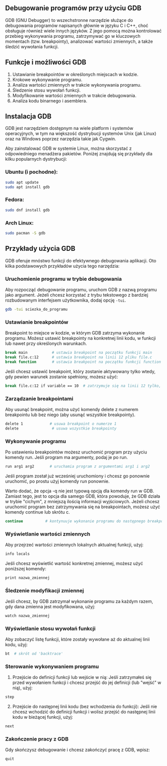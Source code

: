 ## Debugowanie programów przy użyciu GDB

GDB (GNU Debugger) to wszechstronne narzędzie służące do debugowania programów napisanych głównie w języku C i C++, choć obsługuje również wiele innych języków. Z jego pomocą można kontrolować przebieg wykonywania programu, zatrzymywać go w kluczowych momentach (tzw. breakpointy), analizować wartości zmiennych, a także śledzić wywołania funkcji.

## Funkcje i możliwości GDB

1. Ustawianie breakpointów w określonych miejscach w kodzie.
2. Krokowe wykonywanie programu.
3. Analiza wartości zmiennych w trakcie wykonywania programu.
4. Śledzenie stosu wywołań funkcji.
5. Modyfikowanie wartości zmiennych w trakcie debugowania.
6. Analiza kodu binarnego i asemblera.

## Instalacja GDB

GDB jest narzędziem dostępnym na wiele platform i systemów operacyjnych, w tym na większość dystrybucji systemów Unix (jak Linux) oraz na Windows poprzez narzędzia takie jak Cygwin.

Aby zainstalować GDB w systemie Linux, można skorzystać z odpowiedniego menadżera pakietów. Poniżej znajdują się przykłady dla kilku popularnych dystrybucji:

### Ubuntu (i pochodne):

```bash
sudo apt update
sudo apt install gdb
```

### Fedora:

```bash
sudo dnf install gdb
```

### Arch Linux:

```bash
sudo pacman -S gdb
```

## Przykłady użycia GDB

GDB oferuje mnóstwo funkcji do efektywnego debugowania aplikacji. Oto kilka podstawowych przykładów użycia tego narzędzia:

### Uruchomienie programu w trybie debugowania

Aby rozpocząć debugowanie programu, uruchom GDB z nazwą programu jako argument. Jeżeli chcesz korzystać z trybu tekstowego z bardziej rozbudowanym interfejsem użytkownika, dodaj opcję `-tui`.

```bash
gdb -tui sciezka_do_programu
```

### Ustawianie breakpointów

Breakpoint to miejsce w kodzie, w którym GDB zatrzyma wykonanie programu. Możesz ustawić breakpointy na konkretnej linii kodu, w funkcji lub nawet przy określonych warunkach.

```bash
break main           # ustawia breakpoint na początku funkcji main
break file.c:12      # ustawia breakpoint na linii 12 pliku file.c
break function       # ustawia breakpoint na początku funkcji function
```

Jeśli chcesz ustawić breakpoint, który zostanie aktywowany tylko wtedy, gdy pewien warunek zostanie spełniony, możesz użyć:

```bash
break file.c:12 if variable == 10  # zatrzymuje się na linii 12 tylko, gdy variable ma wartość 10
```

### Zarządzanie breakpointami

Aby usunąć breakpoint, można użyć komendy delete z numerem breakpointu lub bez niego (aby usunąć wszystkie breakpointy).

```bash
delete 1            # usuwa breakpoint o numerze 1
delete               # usuwa wszystkie breakpointy
```

### Wykonywanie programu

Po ustawieniu breakpointów możesz uruchomić program przy użyciu komendy run. Jeśli program ma argumenty, podaj je po run.

```bash
run arg1 arg2       # uruchamia program z argumentami arg1 i arg2
```

Jeśli program został już wcześniej uruchomiony i chcesz go ponownie uruchomić, po prostu użyj komendy run ponownie.

Warto dodać, że opcja -q nie jest typową opcją dla komendy run w GDB. Zamiast tego, jest to opcja dla samego GDB, która powoduje, że GDB działa w trybie "cichym", z mniejszą ilością informacji wyjściowych. Jeżeli chcesz uruchomić program bez zatrzymywania się na breakpointach, możesz użyć komendy continue lub skrótu c.

```bash
continue          # kontynuuje wykonanie programu do następnego breakpointu lub do jego zakończenia
```

###  Wyświetlanie wartości zmiennych

Aby przejrzeć wartości zmiennych lokalnych aktualnej funkcji, użyj:

```bash
info locals
```

Jeśli chcesz wyświetlić wartość konkretnej zmiennej, możesz użyć poniższej komendy:

```bash
print nazwa_zmiennej
```

### Śledzenie modyfikacji zmiennej

Jeśli chcesz, by GDB zatrzymał wykonanie programu za każdym razem, gdy dana zmienna jest modyfikowana, użyj:

```bash
watch nazwa_zmiennej
```

### Wyświetlanie stosu wywołań funkcji

Aby zobaczyć listę funkcji, które zostały wywołane aż do aktualnej linii kodu, użyj:

```bash
bt  # skrót od 'backtrace'
```

### Sterowanie wykonywaniem programu

1. Przejście do definicji funkcji lub wejście w nią:
Jeśli zatrzymałeś się przed wywołaniem funkcji i chcesz przejść do jej definicji (lub "wejść" w nią), użyj:

```bash
step
```

2. Przejście do następnej linii kodu (bez wchodzenia do funkcji):
Jeśli nie chcesz wchodzić do definicji funkcji i wolisz przejść do następnej linii kodu w bieżącej funkcji, użyj:

```bash
next
```

### Zakończenie pracy z GDB

Gdy skończysz debugowanie i chcesz zakończyć pracę z GDB, wpisz:

```bash
quit
```
